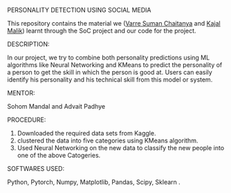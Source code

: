 PERSONALITY DETECTION USING SOCIAL MEDIA

This repository contains the material we ([Varre Suman Chaitanya](https://github.com/SumanChaitanyaVarre/ "Suman Chaitanya") and [Kajal Malik](https://github.com/Kajal56/ )) learnt through the SoC project and our code for the project. 

DESCRIPTION:

  In our project, we try to combine both personality predictions using ML algorithms like Neural Networking and KMeans to predict the personality of a person to get the skill in which the person is good at. Users can easily identify his personality and his technical skill from this model or system.
  
MENTOR:

  Sohom Mandal and Advait Padhye
  
PROCEDURE: 
 
  1) Downloaded the required data sets from Kaggle.
  2) clustered the data into five categories using KMeans algorithm.
  3) Used Neural Networking on the new data to classify the new people into one of the above Catogeries.
  
SOFTWARES USED:

  Python, Pytorch, Numpy, Matplotlib, Pandas, Scipy, Sklearn .

  

